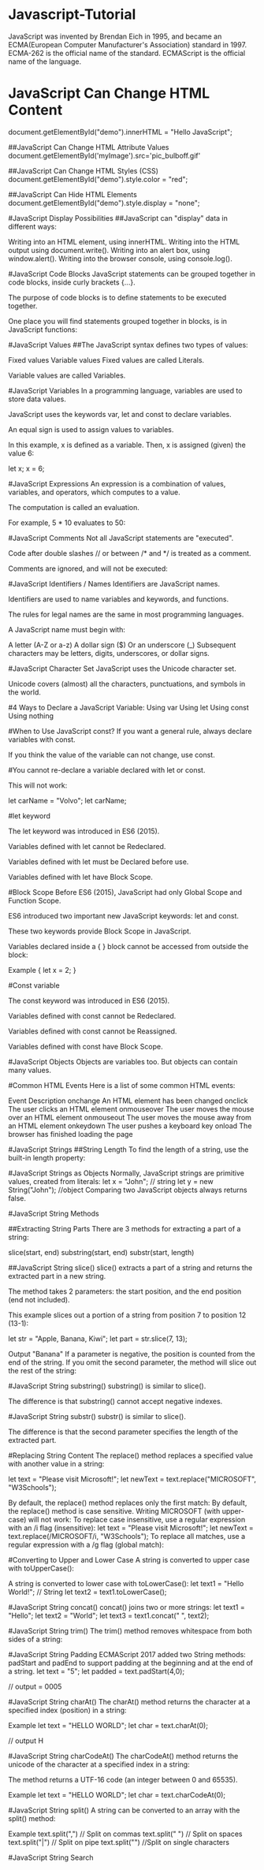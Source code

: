 # Javascript-Tutorial


JavaScript was invented by Brendan Eich in 1995, and became an ECMA(European Computer Manufacturer's Association) standard in 1997.
ECMA-262 is the official name of the standard. ECMAScript is the official name of the language.

# JavaScript Can Change HTML Content
document.getElementById("demo").innerHTML = "Hello JavaScript";

##JavaScript Can Change HTML Attribute Values
document.getElementById('myImage').src='pic_bulboff.gif'

##JavaScript Can Change HTML Styles (CSS)
document.getElementById("demo").style.color = "red";

##JavaScript Can Hide HTML Elements
document.getElementById("demo").style.display = "none";

#JavaScript Display Possibilities
##JavaScript can "display" data in different ways:

Writing into an HTML element, using innerHTML.
Writing into the HTML output using document.write().
Writing into an alert box, using window.alert().
Writing into the browser console, using console.log().


#JavaScript Code Blocks
JavaScript statements can be grouped together in code blocks, inside curly brackets {...}.

The purpose of code blocks is to define statements to be executed together.

One place you will find statements grouped together in blocks, is in JavaScript functions:

#JavaScript Values
##The JavaScript syntax defines two types of values:

Fixed values
Variable values
Fixed values are called Literals.

Variable values are called Variables.

#JavaScript Variables
In a programming language, variables are used to store data values.

JavaScript uses the keywords var, let and const to declare variables.

An equal sign is used to assign values to variables.

In this example, x is defined as a variable. Then, x is assigned (given) the value 6:

let x;
x = 6;

#JavaScript Expressions
An expression is a combination of values, variables, and operators, which computes to a value.

The computation is called an evaluation.

For example, 5 * 10 evaluates to 50:

#JavaScript Comments
Not all JavaScript statements are "executed".

Code after double slashes // or between /* and */ is treated as a comment.

Comments are ignored, and will not be executed:

#JavaScript Identifiers / Names
Identifiers are JavaScript names.

Identifiers are used to name variables and keywords, and functions.

The rules for legal names are the same in most programming languages.

A JavaScript name must begin with:

A letter (A-Z or a-z)
A dollar sign ($)
Or an underscore (_)
Subsequent characters may be letters, digits, underscores, or dollar signs.


#JavaScript Character Set
JavaScript uses the Unicode character set.

Unicode covers (almost) all the characters, punctuations, and symbols in the world.

#4 Ways to Declare a JavaScript Variable:
Using var
Using let
Using const
Using nothing


#When to Use JavaScript const?
If you want a general rule, always declare variables with const.

If you think the value of the variable can not change, use const.

#You cannot re-declare a variable declared with let or const.

This will not work:

let carName = "Volvo";
let carName;

#let keyword

The let keyword was introduced in ES6 (2015).

Variables defined with let cannot be Redeclared.

Variables defined with let must be Declared before use.

Variables defined with let have Block Scope.


#Block Scope
Before ES6 (2015), JavaScript had only Global Scope and Function Scope.

ES6 introduced two important new JavaScript keywords: let and const.

These two keywords provide Block Scope in JavaScript.

Variables declared inside a { } block cannot be accessed from outside the block:

Example
{
  let x = 2;
}


#Const variable

The const keyword was introduced in ES6 (2015).

Variables defined with const cannot be Redeclared.

Variables defined with const cannot be Reassigned.

Variables defined with const have Block Scope.


#JavaScript Objects
Objects are variables too. But objects can contain many values.

#Common HTML Events
Here is a list of some common HTML events:

Event	Description
onchange	An HTML element has been changed
onclick	The user clicks an HTML element
onmouseover	The user moves the mouse over an HTML element
onmouseout	The user moves the mouse away from an HTML element
onkeydown	The user pushes a keyboard key
onload	The browser has finished loading the page

#JavaScript Strings
##String Length
To find the length of a string, use the built-in length property:

#JavaScript Strings as Objects
Normally, JavaScript strings are primitive values, created from literals:
let x = "John"; // string
let y = new String("John"); //object
Comparing two JavaScript objects always returns false.

#JavaScript String Methods

##Extracting String Parts
There are 3 methods for extracting a part of a string:

slice(start, end)
substring(start, end)
substr(start, length)

##JavaScript String slice()
slice() extracts a part of a string and returns the extracted part in a new string.

The method takes 2 parameters: the start position, and the end position (end not included).

This example slices out a portion of a string from position 7 to position 12 (13-1):

let str = "Apple, Banana, Kiwi";
let part = str.slice(7, 13);

Output "Banana"
If a parameter is negative, the position is counted from the end of the string.
If you omit the second parameter, the method will slice out the rest of the string:

#JavaScript String substring()
substring() is similar to slice().

The difference is that substring() cannot accept negative indexes.

#JavaScript String substr()
substr() is similar to slice().

The difference is that the second parameter specifies the length of the extracted part.

#Replacing String Content
The replace() method replaces a specified value with another value in a string:

let text = "Please visit Microsoft!";
let newText = text.replace("MICROSOFT", "W3Schools");

By default, the replace() method replaces only the first match:
By default, the replace() method is case sensitive. Writing MICROSOFT (with upper-case) will not work:
To replace case insensitive, use a regular expression with an /i flag (insensitive):
let text = "Please visit Microsoft!";
let newText = text.replace(/MICROSOFT/i, "W3Schools");
To replace all matches, use a regular expression with a /g flag (global match):

#Converting to Upper and Lower Case
A string is converted to upper case with toUpperCase():

A string is converted to lower case with toLowerCase():
let text1 = "Hello World!";       // String
let text2 = text1.toLowerCase(); 

#JavaScript String concat()
concat() joins two or more strings:
let text1 = "Hello";
let text2 = "World";
let text3 = text1.concat(" ", text2);

#JavaScript String trim()
The trim() method removes whitespace from both sides of a string:

#JavaScript String Padding
ECMAScript 2017 added two String methods: padStart and padEnd to support padding at the beginning and at the end of a string.
let text = "5";
let padded = text.padStart(4,0);

 // output = 0005

 #JavaScript String charAt()
The charAt() method returns the character at a specified index (position) in a string:

Example
let text = "HELLO WORLD";
let char = text.charAt(0);

// output H

#JavaScript String charCodeAt()
The charCodeAt() method returns the unicode of the character at a specified index in a string:

The method returns a UTF-16 code (an integer between 0 and 65535).

Example
let text = "HELLO WORLD";
let char = text.charCodeAt(0);

#JavaScript String split()
A string can be converted to an array with the split() method:

Example
text.split(",")    // Split on commas
text.split(" ")    // Split on spaces
text.split("|")    // Split on pipe
text.split("")    //Split on  single characters


#JavaScript String Search
